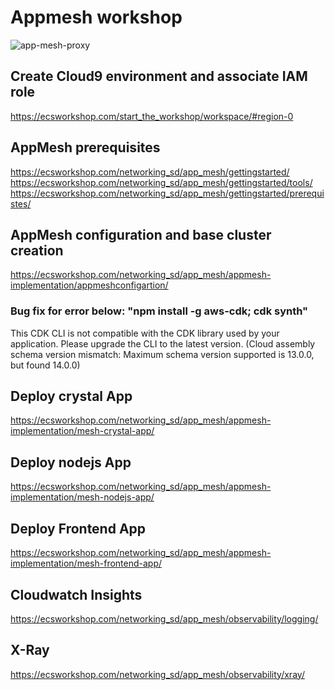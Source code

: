 # Appmesh workshop

![app-mesh-proxy](https://ecsworkshop.com/networking_sd/app_mesh/appmesh-implementation/images/ecs-app-mesh-diagram-Infra-setup.png)

## Create Cloud9 environment and associate IAM role 
https://ecsworkshop.com/start_the_workshop/workspace/#region-0

## AppMesh prerequisites
https://ecsworkshop.com/networking_sd/app_mesh/gettingstarted/
  https://ecsworkshop.com/networking_sd/app_mesh/gettingstarted/tools/
  https://ecsworkshop.com/networking_sd/app_mesh/gettingstarted/prerequistes/

## AppMesh configuration and base cluster creation
https://ecsworkshop.com/networking_sd/app_mesh/appmesh-implementation/appmeshconfigartion/

### Bug fix for error below: "npm install -g aws-cdk; cdk synth"
This CDK CLI is not compatible with the CDK library used by your application. Please upgrade the CLI to the latest version.
(Cloud assembly schema version mismatch: Maximum schema version supported is 13.0.0, but found 14.0.0)

## Deploy crystal App
https://ecsworkshop.com/networking_sd/app_mesh/appmesh-implementation/mesh-crystal-app/

## Deploy nodejs App
https://ecsworkshop.com/networking_sd/app_mesh/appmesh-implementation/mesh-nodejs-app/

## Deploy Frontend App
https://ecsworkshop.com/networking_sd/app_mesh/appmesh-implementation/mesh-frontend-app/

## Cloudwatch Insights
https://ecsworkshop.com/networking_sd/app_mesh/observability/logging/

## X-Ray
https://ecsworkshop.com/networking_sd/app_mesh/observability/xray/
